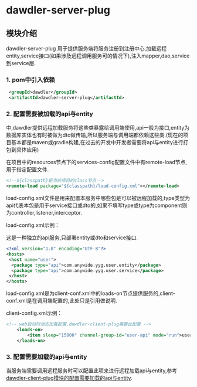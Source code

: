 # dawdler-server-plug

## 模块介绍

dawdler-server-plug 用于提供服务端将服务注册到注册中心,加载远程entity,service接口(如果涉及远程调用服务可的情况下),注入mapper,dao,service到service层.

### 1. pom中引入依赖

```xml
 <groupId>dawdler</groupId>
 <artifactId>dawdler-server-plug</artifactId>
```

### 2. 配置需要被加载的api与entity

中,dawdler提供远程加载服务将这些类暴露给调用端使用,api一般为接口,entity为数据库实体也有时被做为dto做传输,所以服务端与调用端都依赖这些类.(现在的项目基本都是maven或gradle构建,在过去的开发中开发者需要将api与entity进行打包到具体应用)

在项目中的resources节点下的services-config配置文件中有remote-load节点,用于指定配置文件.

```xml
<!--${classpath}是当前项目的class节点-->
<remote-load package="${classpath}/load-config.xml"></remote-load>
```

load-config.xml文件是用来配置本服务中哪些包是可以被远程加载的,type类型为api代表本包是用于service接口或dto的,如果不填写type或type为component则为controller,listener,interceptor.

load-config.xml示例：

这是一种独立的api服务,只部署entity或dto和service接口.

```xml
<?xml version="1.0" encoding="UTF-8"?>
<hosts>
 <host name="user">
  <package type="api">com.anywide.yyg.user.entity</package>
  <package type="api">com.anywide.yyg.user.service</package>
 </host>
</hosts>
```

load-config.xml是为client-conf.xml中的loads-on节点提供服务的,client-conf.xml是在调用端配置的,此处只是引用做说明.

client-config.xml示例：

```xml
<!-- web启动时动态加载配置,dawdler-client-plug需要此配置 -->
    <loads-on>
        <item sleep="15000" channel-group-id="user-api" mode="run">user</item><!-- 配置加载user模块  sleep 检查更新间隔 毫秒单位,channel-group-id指定组,mode=run 为运行模式 不检查更新-->
    </loads-on>
```

### 3. 配置需要加载的api与entity

当服务端需要调用远程服务时可以配置此项来进行远程加载api与entity,参考[dawdler-client-plug模块的配置需要加载的api与entity](../dawdler-client-plug/README.md#11-配置需要加载的api与entity).
